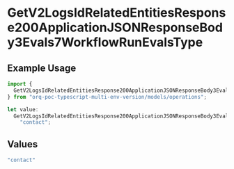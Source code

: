 # GetV2LogsIdRelatedEntitiesResponse200ApplicationJSONResponseBody3Evals7WorkflowRunEvalsType

## Example Usage

```typescript
import {
  GetV2LogsIdRelatedEntitiesResponse200ApplicationJSONResponseBody3Evals7WorkflowRunEvalsType,
} from "orq-poc-typescript-multi-env-version/models/operations";

let value:
  GetV2LogsIdRelatedEntitiesResponse200ApplicationJSONResponseBody3Evals7WorkflowRunEvalsType =
    "contact";
```

## Values

```typescript
"contact"
```